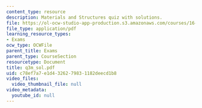 ```yaml
---
content_type: resource
description: Materials and Structures quiz with solutions.
file: https://ol-ocw-studio-app-production.s3.amazonaws.com/courses/16-01-unified-engineering-i-ii-iii-iv-fall-2005-spring-2006/c78ef7a7e1d4326279831182deecd1b8_q3m_sol.pdf
file_type: application/pdf
learning_resource_types:
- Exams
ocw_type: OCWFile
parent_title: Exams
parent_type: CourseSection
resourcetype: Document
title: q3m_sol.pdf
uid: c78ef7a7-e1d4-3262-7983-1182deecd1b8
video_files:
  video_thumbnail_file: null
video_metadata:
  youtube_id: null
---
```

